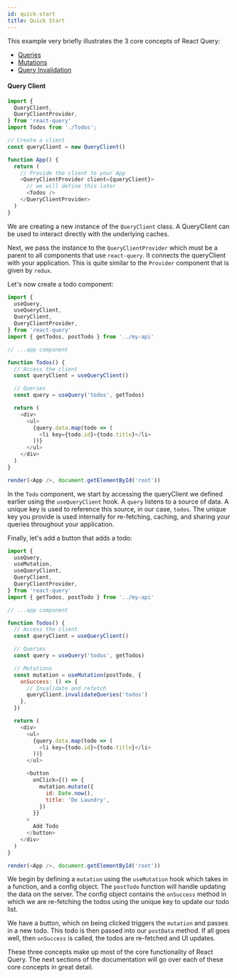 ```yaml
---
id: quick-start
title: Quick Start
---
```


This example very briefly illustrates the 3 core concepts of React Query:

- [Queries](./guides/queries)
- [Mutations](./guides/mutations)
- [Query Invalidation](./guides/query-invalidation)

#### Query Client
```js
import {
  QueryClient,
  QueryClientProvider,
} from 'react-query'
import Todos from './Todos';

// Create a client
const queryClient = new QueryClient()

function App() {
  return (
    // Provide the client to your App
    <QueryClientProvider client={queryClient}>
      // we will define this later
      <Todos />
    </QueryClientProvider>
  )
}
```

We are creating a new instance of the `QueryClient` class.
A QueryClient can be used to interact directly with the underlying caches.


Next, we pass the instance to the `QueryClientProvider` which must be a parent to all components that use `react-query`.
It connects the queryClient with your application. This is quite similar to the `Provider` component that is given by `redux`.

Let's now create a todo component:

```js
import {
  useQuery,
  useQueryClient,
  QueryClient,
  QueryClientProvider,
} from 'react-query'
import { getTodos, postTodo } from '../my-api'

// ...app component

function Todos() {
  // Access the client
  const queryClient = useQueryClient()

  // Queries
  const query = useQuery('todos', getTodos)

  return (
    <div>
      <ul>
        {query.data.map(todo => (
          <li key={todo.id}>{todo.title}</li>
        ))}
      </ul>
    </div>
  )
}

render(<App />, document.getElementById('root'))
```

In the `Todo` component, we start by accessing the queryClient we defined earlier using the `useQueryClient` hook.
A `query` listens to a source of data. A unique key is used to reference this source, in our case, `todos`.
The unique key you provide is used internally for re-fetching, caching, and sharing your queries throughout your application.

Finally, let's add a button that adds a todo:
```js
import {
  useQuery,
  useMutation,
  useQueryClient,
  QueryClient,
  QueryClientProvider,
} from 'react-query'
import { getTodos, postTodo } from '../my-api'

// ...app component

function Todos() {
  // Access the client
  const queryClient = useQueryClient()

  // Queries
  const query = useQuery('todos', getTodos)

  // Mutations
  const mutation = useMutation(postTodo, {
    onSuccess: () => {
      // Invalidate and refetch
      queryClient.invalidateQueries('todos')
    },
  })

  return (
    <div>
      <ul>
        {query.data.map(todo => (
          <li key={todo.id}>{todo.title}</li>
        ))}
      </ul>

      <button
        onClick={() => {
          mutation.mutate({
            id: Date.now(),
            title: 'Do Laundry',
          })
        }}
      >
        Add Todo
      </button>
    </div>
  )
}

render(<App />, document.getElementById('root'))
```

We begin by defining a `mutation` using the `useMutation` hook which takes in a function, and a config object.
The `postTodo` function will handle updating the data on the server.
The config object contains the `onSuccess` method in which we are re-fetching the todos using the unique key to update our todo list.

We have a button, which on being clicked triggers the `mutation` and passes in a new todo.
This todo is then passed into our `postData` method.
If all goes well, then `onSuccess` is called, the todos are re-fetched and UI updates.

These three concepts make up most of the core functionality of React Query. The next sections of the documentation will go over each of these core concepts in great detail.
